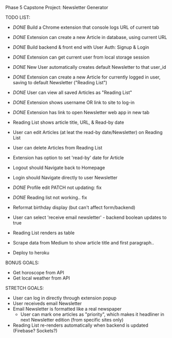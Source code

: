 Phase 5 Capstone Project: Newsletter Generator

TODO LIST:

- _DONE_ Build a Chrome extension that console logs URL of current tab
- _DONE_ Extension can create a new Article in database, using current URL
- _DONE_ Build backend & front end with User Auth: Signup & Login
- _DONE_ Extension can get current user from local storage session
- _DONE_ New User automatically creates default Newsletter to that user_id
- _DONE_ Extension can create a new Article for currently logged in user, saving to default Newsletter ("Reading List")
- _DONE_ User can view all saved Articles as "Reading List"
- _DONE_ Extension shows username OR link to site to log-in
- _DONE_ Extension has link to open Newsletter web app in new tab
- Reading List shows article title, URL, & Read-by date
- User can edit Articles (at leat the read-by date/Newsletter) on Reading List
- User can delete Articles from Reading List
- Extension has option to set 'read-by' date for Article
- Logout should Navigate back to Homepage
- Login should Navigate directly to user Newsletter
- _DONE_ Profile edit PATCH not updating: fix
- _DONE_ Reading list not working.. fix
- Reformat birthday display (but can't affect form/backend)
- User can select 'receive email newsletter' - backend boolean updates to true
- Reading List renders as table
- Scrape data from Medium to show article title and first paragraph..

- Deploy to heroku

BONUS GOALS:

- Get horoscope from API
- Get local weather from API

STRETCH GOALS:

- User can log in directly through extension popup
- User receiveds email Newsletter
- Email Newsletter is formatted like a real newspaper
  - User can mark one articles as "priority", which makes it headliner in next Newsletter edition (from specific sites only)
- Reading List re-renders automatically when backend is updated (Firebase? Sockets?)

